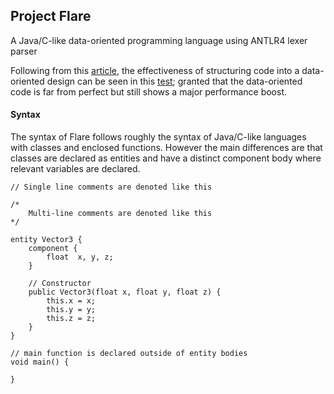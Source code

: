 ## Project Flare

A Java/C-like data-oriented programming language using ANTLR4 lexer parser

Following from this [article](http://gamesfromwithin.com/data-oriented-design), the effectiveness of structuring code into a data-oriented 
design can be seen in this [test](https://github.com/Alfred-Sung/DOP-test); granted that the data-oriented code is far from perfect but still 
shows a major performance boost.


#### Syntax
The syntax of Flare follows roughly the syntax of Java/C-like languages with classes and enclosed functions. However the main 
differences are that classes are declared as entities and have a distinct component body where relevant variables are declared.
```$xslt
// Single line comments are denoted like this

/*
    Multi-line comments are denoted like this
*/

entity Vector3 {
    component {
        float  x, y, z;
    }

    // Constructor
    public Vector3(float x, float y, float z) {
        this.x = x;
        this.y = y;
        this.z = z;
    }
}

// main function is declared outside of entity bodies
void main() {

}
```
